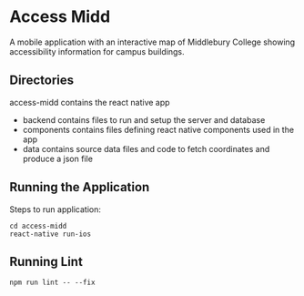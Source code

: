 # Access Midd

A mobile application with an interactive map of Middlebury College showing accessibility information for campus buildings.

## Directories

access-midd contains the react native app
- backend contains files to run and setup the server and database
- components contains files defining react native components used in the app
- data contains source data files and code to fetch coordinates and produce a json file


## Running the Application

Steps to run application:
```
cd access-midd
react-native run-ios
```

## Running Lint

```
npm run lint -- --fix
```
